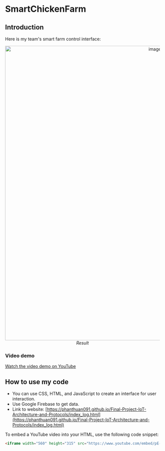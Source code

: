 # **SmartChickenFarm**
## Introduction
Here is my team's smart farm control interface:
<p align="center">
  <img width="959" alt="image" src="https://github.com/PhanThuan091/Final-Project-IoT-Architecture-and-Protocols/assets/130080159/0d75fcdf-d186-4466-bd4c-fadff9f1dfb4"><br>
  <i>Result</i>
</p>

### Video demo
[Watch the video demo on YouTube](https://www.youtube.com/watch?v=pE-bOydPdzc)

## How to use my code
* You can use CSS, HTML, and JavaScript to create an interface for user interaction.
* Use Google Firebase to get data.
* Link to website: [https://phanthuan091.github.io/Final-Project-IoT-Architecture-and-Protocols/index_log.html](https://phanthuan091.github.io/Final-Project-IoT-Architecture-and-Protocols/index_log.html)

To embed a YouTube video into your HTML, use the following code snippet:

```html
<iframe width="560" height="315" src="https://www.youtube.com/embed/pE-bOydPdzc" frameborder="0" allow="accelerometer; autoplay; clipboard-write; encrypted-media; gyroscope; picture-in-picture" allowfullscreen></iframe>
